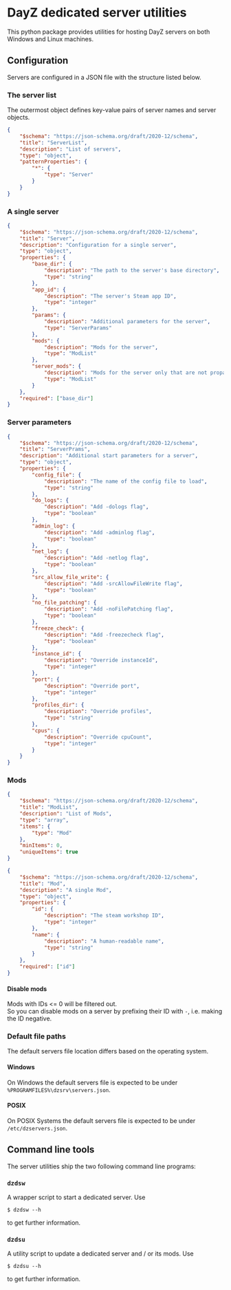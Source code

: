 # DayZ dedicated server utilities
This python package provides utilities for hosting DayZ servers
on both Windows and Linux machines.

## Configuration
Servers are configured in a JSON file with the structure listed below.

### The server list
The outermost object defines key-value pairs of server names and server objects.
```json
{
    "$schema": "https://json-schema.org/draft/2020-12/schema",
    "title": "ServerList",
    "description": "List of servers",
    "type": "object",
    "patternProperties": {
        "*": {
            "type": "Server"
        }
    }
}
```
### A single server
```json
{
    "$schema": "https://json-schema.org/draft/2020-12/schema",
    "title": "Server",
    "description": "Configuration for a single server",
    "type": "object",
    "properties": {
        "base_dir": {
            "description": "The path to the server's base directory",
            "type": "string"
        },
        "app_id": {
            "description": "The server's Steam app ID",
            "type": "integer"
        },
        "params": {
            "description": "Additional parameters for the server",
            "type": "ServerParams"
        },
        "mods": {
            "description": "Mods for the server",
            "type": "ModList"
        },
        "server_mods": {
            "description": "Mods for the server only that are not propagated to clients",
            "type": "ModList"
        }
    },
    "required": ["base_dir"]
}
```
### Server parameters
```json
{
    "$schema": "https://json-schema.org/draft/2020-12/schema",
    "title": "ServerPrams",
    "description": "Additional start parameters for a server",
    "type": "object",
    "properties": {
        "config_file": {
            "description": "The name of the config file to load",
            "type": "string"
        },
        "do_logs": {
            "description": "Add -dologs flag",
            "type": "boolean"
        },
        "admin_log": {
            "description": "Add -adminlog flag",
            "type": "boolean"
        },
        "net_log": {
            "description": "Add -netlog flag",
            "type": "boolean"
        },
        "src_allow_file_write": {
            "description": "Add -srcAllowFileWrite flag",
            "type": "boolean"
        },
        "no_file_patching": {
            "description": "Add -noFilePatching flag",
            "type": "boolean"
        },
        "freeze_check": {
            "description": "Add -freezecheck flag",
            "type": "boolean"
        },
        "instance_id": {
            "description": "Override instanceId",
            "type": "integer"
        },
        "port": {
            "description": "Override port",
            "type": "integer"
        },
        "profiles_dir": {
            "description": "Override profiles",
            "type": "string"
        },
        "cpus": {
            "description": "Override cpuCount",
            "type": "integer"
        }
    }
}
```
### Mods
```json
{
    "$schema": "https://json-schema.org/draft/2020-12/schema",
    "title": "ModList",
    "description": "List of Mods",
    "type": "array",
    "items": {
        "type": "Mod"
    },
    "minItems": 0,
    "uniqueItems": true
}
```
```json
{
    "$schema": "https://json-schema.org/draft/2020-12/schema",
    "title": "Mod",
    "description": "A single Mod",
    "type": "object",
    "properties": {
        "id": {
            "description": "The steam workshop ID",
            "type": "integer"
        },
        "name": {
            "description": "A human-readable name",
            "type": "string"
        }
    },
    "required": ["id"]
}
```
#### Disable mods
Mods with IDs <= 0 will be filtered out.  
So you can disable mods on a server by prefixing their ID with `-`,  i.e. making the ID negative.

### Default file paths
The default servers file location differs based on the operating system.
#### Windows
On Windows the default servers file is expected to be under `%PROGRAMFILES%\dzsrv\servers.json`.
#### POSIX
On POSIX Systems the default servers file is expected to be under `/etc/dzservers.json`.

## Command line tools
The server utilities ship the two following command line programs:
### `dzdsw`
A wrapper script to start a dedicated server. Use
```shell
$ dzdsw --h
```
to get further information.
### `dzdsu`
A utility script to update a dedicated server and / or its mods. Use
```shell
$ dzdsu --h
```
to get further information.